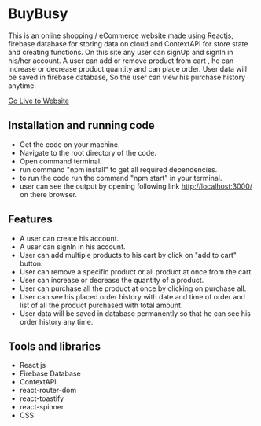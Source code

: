 <h1>BuyBusy</h1>
<p>This is an online shopping / eCommerce website made using Reactjs, firebase database for storing data on cloud and ContextAPI for store state and creating functions. On this site any user can signUp and signIn in his/her account. A user can add or remove product from cart , he can increase or decrease product quantity and can place order. User data will be saved in firebase database, So the user can view his purchase history anytime.</p>

<a href="https://buy-busy-j69r.onrender.com">Go Live to Website</a>


<h2>Installation and running code</h2>
<ul>
  <li>Get the code on your machine.</li>
  <li>Navigate to the root directory of the code.</li>
  <li>Open command terminal.</li>
  <li>run command "npm install" to get all required dependencies.</li>
  <li>to run the code run the command "npm start" in your terminal.</li>
  <li>user can see the output by opening following link <a href="http://localhost:3000/">http://localhost:3000/</a> on there browser.</li>
</ul>

<h2>Features</h2>
<ul>
  <li>A user can create his account.</li>
  <li>A user can signIn in his account.</li>
  <li>User can add multiple products to his cart by click on "add to cart" button.</li>
  <li>User can remove a specific product or all product at once from the cart.</li>
  <li>User can increase or decrease the quantity of a product.</li>
  <li>User can purchase all the product at once by clicking on purchase all.</li>
  <li>User can see his placed order history with date and time of order and list of all the product purchased with total amount.</li></li>
  <li>User data will be saved in database permanently so that he can see his order history any time.</li>
</ul>

<h2>Tools and libraries</h2>
<ul>
  <li>React js</li>
  <li>Firebase Database</li>
  <li>ContextAPI</li>
  <li>react-router-dom</li>
  <li>react-toastify</li>
  <li>react-spinner</li>
  <li>CSS</li>
</ul>
